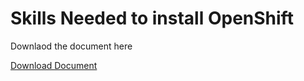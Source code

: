 # Skills Needed to install OpenShift 

Downlaod the document here 

[Download Document](../pdf/Skills%20Needed%20for%20Installation%20of%20Red%20Hat%20Openshift.pdf)